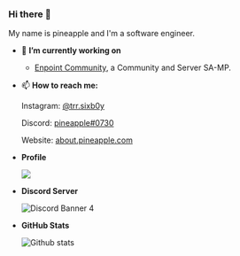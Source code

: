 ### Hi there 👋

My name is pineapple and I'm a software engineer.

- 🔭 **I’m currently working on**
  * [Enpoint Community](https://discord.gg/zgf7jQPV6e), a Community and Server SA-MP. 
   
- 📫 **How to reach me:**

  Instagram: [@trr.sixb0y](https://instagram.com/trr.sixb0y)
  
  Discord: [pineapple#0730](https://discord.com/users/972352313865953330)
 
  Website: [about.pineapple.com](https://about.pineapple.com)
  
- **Profile**
    <p align="left">
     <img src="https://lanyard.cnrad.dev/api/852432035419127849">
    </p>

- **Discord Server**
   <p align="left">
   <img src="https://discordapp.com/api/guilds/1018602060712783894/widget.png?style=banner4" alt="Discord Banner 4">
   </p>

- **GitHub Stats**

  ![Github stats](https://github-readme-stats.vercel.app/api?username=pineasapple&theme=blueberry&count_private=true&hide_border=true&line_height=25)

